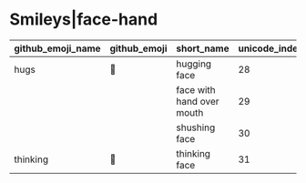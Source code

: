 # Smileys|face-hand

|github_emoji_name|github_emoji|short_name|unicode_index|
|---|---|---|---|
|hugs|:hugs:|hugging face|28|
|||face with hand over mouth|29|
|||shushing face|30|
|thinking|:thinking:|thinking face|31|
